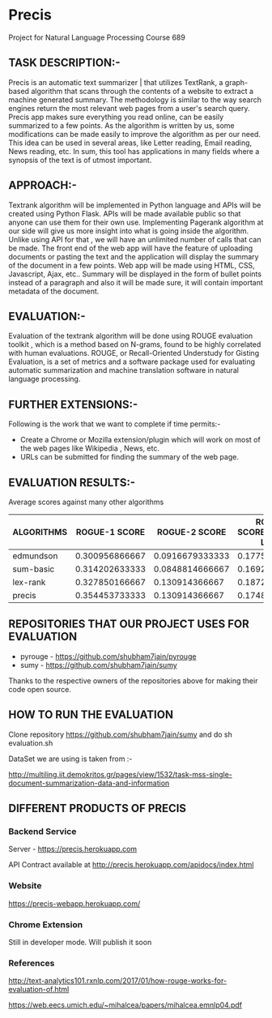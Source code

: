 # Precis #
Project for Natural Language Processing Course 689

## TASK DESCRIPTION:- ##

Precis is an automatic text summarizer | that utilizes TextRank, a graph-based algorithm that scans through the contents of a website to extract a machine generated summary. The methodology is similar to the way search engines return the most relevant web pages from a user's search query. Precis app makes sure everything you read online, can be easily summarized to a few points. As the algorithm is written by us, some modifications can be made easily to improve the algorithm as per our need. This idea can be used in several areas, like Letter reading, Email reading, News reading, etc. In sum, this tool has applications in many fields where a synopsis of the text is of utmost important.

## APPROACH:- ##

Textrank algorithm will be implemented in Python language and APIs will be created using Python Flask. APIs will be made available public so that anyone can use them for their own use. Implementing Pagerank algorithm at our side will give us more insight into what is going inside the algorithm. Unlike using API for that , we will have an unlimited number of calls that can be made. The front end of the web app will have the feature of uploading documents or pasting the text and the application will display the summary of the document in a few points. Web app will be made using HTML, CSS, Javascript, Ajax, etc.. Summary will be displayed in the form of bullet points instead of a paragraph and also it will be made sure, it will contain important metadata of the document.

## EVALUATION:- ##

Evaluation of the textrank algorithm will be done using ROUGE evaluation toolkit , which is a method based on N-grams, found to be highly correlated with human evaluations. ROUGE, or Recall-Oriented Understudy for Gisting Evaluation, is a set of metrics and a software package used for evaluating automatic summarization and machine translation software in natural language processing.

## FURTHER EXTENSIONS:- ##

Following is the work that we want to complete if time permits:-
* Create a Chrome or Mozilla extension/plugin which will work on most of the web pages like Wikipedia , News, etc.
* URLs can be submitted for finding the summary of the web page.

## EVALUATION RESULTS:- ##

Average scores against many other algorithms

| ALGORITHMS | ROGUE-1 SCORE | ROGUE-2 SCORE | ROGUE-L SCORE(SENTENCE LEVEL) |
|-----|----|----|----|
| edmundson | 0.300956866667| 0.0916679333333 | 0.177563466667 | 
| sum-basic | 0.314202633333 | 0.0848814666667 | 0.169243166667 | 
| lex-rank | 0.327850166667 | 0.130914366667 | 0.187250466667 |
| precis | 0.354453733333 | 0.130914366667 | 0.174810566667 |
 

## REPOSITORIES THAT OUR PROJECT USES FOR EVALUATION ##
* pyrouge - https://github.com/shubham7jain/pyrouge
* sumy - https://github.com/shubham7jain/sumy

Thanks to the respective owners of the repositories above for making their code open source.

## HOW TO RUN THE EVALUATION ##
Clone repository https://github.com/shubham7jain/sumy and do sh evaluation.sh

DataSet we are using is taken from :-

http://multiling.iit.demokritos.gr/pages/view/1532/task-mss-single-document-summarization-data-and-information

## DIFFERENT PRODUCTS OF PRECIS ##

### Backend Service ###

Server - https://precis.herokuapp.com

API Contract available at http://precis.herokuapp.com/apidocs/index.html

### Website ###
https://precis-webapp.herokuapp.com/

### Chrome Extension ###
Still in developer mode. Will publish it soon

### References ###
http://text-analytics101.rxnlp.com/2017/01/how-rouge-works-for-evaluation-of.html

https://web.eecs.umich.edu/~mihalcea/papers/mihalcea.emnlp04.pdf

